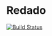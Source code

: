 Redado
======
[![Build Status](https://travis-ci.org/Guilro/Redado.png?branch=master)](https://travis-ci.org/Guilro/Redado)
